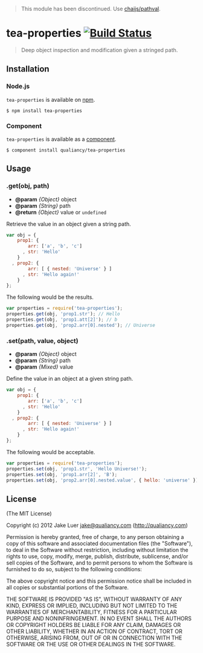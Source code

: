 > This module has been discontinued. Use [chaijs/pathval](https://github.com/chaijs/pathval).

# tea-properties [![Build Status](https://secure.travis-ci.org/qualiancy/tea-properties.png?branch=master)](https://travis-ci.org/qualiancy/tea-properties)

> Deep object inspection and modification given a stringed path.

## Installation

### Node.js

`tea-properties` is available on [npm](http://npmjs.org).

    $ npm install tea-properties

### Component

`tea-properties` is available as a [component](https://github.com/component/component).

    $ component install qualiancy/tea-properties

## Usage

### .get(obj, path)

* **@param** _{Object}_ object 
* **@param** _{String}_ path 
* **@return** _{Object}_  value or `undefined`

Retrieve the value in an object given a string path.

```js
var obj = {
    prop1: {
        arr: ['a', 'b', 'c']
      , str: 'Hello'
    }
  , prop2: {
        arr: [ { nested: 'Universe' } ]
      , str: 'Hello again!'
    }
};
```

The following would be the results.

```js
var properties = require('tea-properties');
properties.get(obj, 'prop1.str'); // Hello
properties.get(obj, 'prop1.att[2]'); // b
properties.get(obj, 'prop2.arr[0].nested'); // Universe
```


### .set(path, value, object)

* **@param** _{Object}_ object 
* **@param** _{String}_ path 
* **@param** _{Mixed}_ value 

Define the value in an object at a given string path.

```js
var obj = {
    prop1: {
        arr: ['a', 'b', 'c']
      , str: 'Hello'
    }
  , prop2: {
        arr: [ { nested: 'Universe' } ]
      , str: 'Hello again!'
    }
};
```

The following would be acceptable.

```js
var properties = require('tea-properties');
properties.set(obj, 'prop1.str', 'Hello Universe!');
properties.set(obj, 'prop1.arr[2]', 'B');
properties.set(obj, 'prop2.arr[0].nested.value', { hello: 'universe' });
```


## License

(The MIT License)

Copyright (c) 2012 Jake Luer <jake@qualiancy.com> (http://qualiancy.com)

Permission is hereby granted, free of charge, to any person obtaining a copy
of this software and associated documentation files (the "Software"), to deal
in the Software without restriction, including without limitation the rights
to use, copy, modify, merge, publish, distribute, sublicense, and/or sell
copies of the Software, and to permit persons to whom the Software is
furnished to do so, subject to the following conditions:

The above copyright notice and this permission notice shall be included in
all copies or substantial portions of the Software.

THE SOFTWARE IS PROVIDED "AS IS", WITHOUT WARRANTY OF ANY KIND, EXPRESS OR
IMPLIED, INCLUDING BUT NOT LIMITED TO THE WARRANTIES OF MERCHANTABILITY,
FITNESS FOR A PARTICULAR PURPOSE AND NONINFRINGEMENT. IN NO EVENT SHALL THE
AUTHORS OR COPYRIGHT HOLDERS BE LIABLE FOR ANY CLAIM, DAMAGES OR OTHER
LIABILITY, WHETHER IN AN ACTION OF CONTRACT, TORT OR OTHERWISE, ARISING FROM,
OUT OF OR IN CONNECTION WITH THE SOFTWARE OR THE USE OR OTHER DEALINGS IN
THE SOFTWARE.
